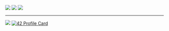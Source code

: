 ![](https://komarev.com/ghpvc/?username=mohouyizme&color=green)
![](https://img.shields.io/twitter/follow/mohouyizme?style=social)
![](https://img.shields.io/github/followers/mohouyizme?style=social)

---

![](https://1337-readme-git-fork-reversablecode-main.mohouyizme.vercel.app/api/profile?login=ozaazaa&cursus=42&email=hide)
[![42 Profile Card](https://1337-readme.vercel.app/api/profile?login=toxiic&dark=true)](https://github.com/mohouyizme/1337-readme)
